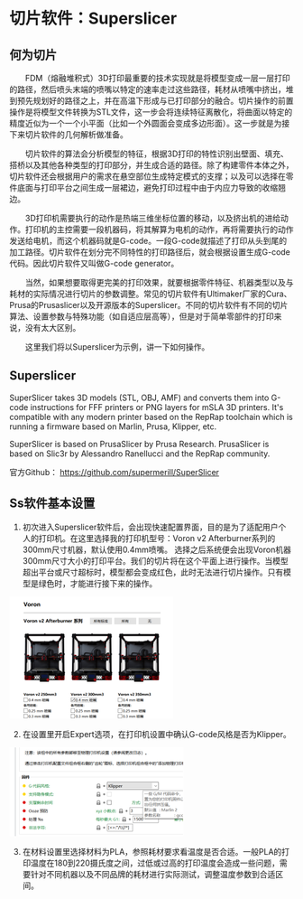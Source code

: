 # 切片软件：Superslicer

## 何为切片
&emsp;&emsp;FDM（熔融堆积式）3D打印最重要的技术实现就是将模型变成一层一层打印的路径，然后喷头末端的喷嘴以特定的速率走过这些路径，耗材从喷嘴中挤出，堆到预先规划好的路径之上，并在高温下形成与已打印部分的融合。切片操作的前置操作是将模型文件转换为STL文件，这一步会将连续特征离散化，将曲面以特定的精度近似为一个一个小平面（比如一个外圆面会变成多边形面）。这一步就是为接下来切片软件的几何解析做准备。

&emsp;&emsp;切片软件的算法会分析模型的特征，根据3D打印的特性识别出壁面、填充、搭桥以及其他各种类型的打印部分，并生成合适的路径。除了构建零件本体之外，切片软件还会根据用户的需求在悬空部位生成特定模式的支撑；以及可以选择在零件底面与打印平台之间生成一层裙边，避免打印过程中由于内应力导致的收缩翘边。

&emsp;&emsp;3D打印机需要执行的动作是热端三维坐标位置的移动，以及挤出机的进给动作。打印机的主控需要一段机器码，将其解算为电机的动作，再将需要执行的动作发送给电机，而这个机器码就是G-code。一段G-code就描述了打印从头到尾的加工路径。切片软件在划分完不同特性的打印路径后，就会根据设置生成G-code代码。因此切片软件又叫做G-code generator。

&emsp;&emsp;当然，如果想要取得更完美的打印效果，就要根据零件特征、机器类型以及与耗材的实际情况进行切片的参数调整。常见的切片软件有Ultimaker厂家的Cura、Prusa的Prusaslicer以及开源版本的Superslicer。不同的切片软件有不同的切片算法、设置参数与特殊功能（如自适应层高等），但是对于简单零部件的打印来说，没有太大区别。

&emsp;&emsp;这里我们将以Superslicer为示例，讲一下如何操作。

## Superslicer

SuperSlicer takes 3D models (STL, OBJ, AMF) and converts them into G-code instructions for FFF printers or PNG layers for mSLA 3D printers. It's compatible with any modern printer based on the RepRap toolchain which is running a firmware based on Marlin, Prusa, Klipper, etc.

SuperSlicer is based on PrusaSlicer by Prusa Research. PrusaSlicer is based on Slic3r by Alessandro Ranellucci and the RepRap community.

官方Github：
<https://github.com/supermerill/SuperSlicer>

## Ss软件基本设置

1. 初次进入Superslicer软件后，会出现快速配置界面，目的是为了适配用户个人的打印机。在这里选择我的打印机型号：Voron v2 Afterburner系列的300mm尺寸机器，默认使用0.4mm喷嘴。 选择之后系统便会出现Voron机器300mm尺寸大小的打印平台。我们的切片将在这个平面上进行操作。当模型超出平台或尺寸超标时，模型都会变成红色，此时无法进行切片操作。只有模型是绿色时，才能进行接下来的操作。

![11.1.2](.\11.1.2.png)

2. 在设置里开启Expert选项，在打印机设置中确认G-code风格是否为Klipper。

![11.1.3](.\11.1.3.png)


3. 在材料设置里选择材料为PLA，参照耗材要求看温度是否合适。一般PLA的打印温度在180到220摄氏度之间，过低或过高的打印温度会造成一些问题，需要针对不同机器以及不同品牌的耗材进行实际测试，调整温度参数到合适区间。



